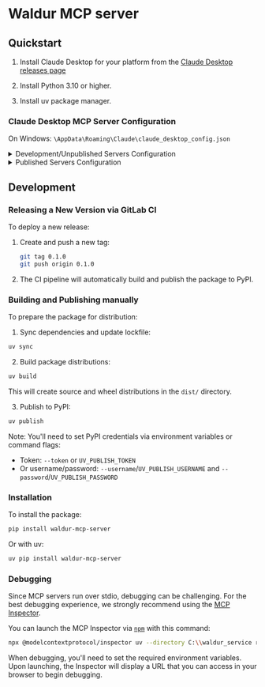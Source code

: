 # Waldur MCP server

## Quickstart

1. Install Claude Desktop for your platform from the [Claude Desktop releases page](https://claude.ai/download)

2. Install Python 3.10 or higher.

3. Install uv package manager.

### Claude Desktop MCP Server Configuration

On Windows: `\AppData\Roaming\Claude\claude_desktop_config.json`

<details>
  <summary>Development/Unpublished Servers Configuration</summary>
  ```
  "mcpServers": {
    "waldur-mcp-server": {
      "command": "uv",
      "args": [
        "--directory",
        "C:\\waldur_service",
        "run",
        "waldur-mcp-server"
      ],
      "env": {
        "WALDUR_API_URL": "https://your-waldur-instance/api",
        "WALDUR_TOKEN": "your-token"
      }
    }
  }
  ```
</details>

<details>
  <summary>Published Servers Configuration</summary>
  ```
  "mcpServers": {
    "waldur-mcp-server": {
      "command": "uvx",
      "args": [
        "waldur-mcp-server"
      ],
      "env": {
        "WALDUR_API_URL": "https://your-waldur-instance/api",
        "WALDUR_TOKEN": "your-token"
      }
    }
  }
  ```
</details>

## Development

### Releasing a New Version via GitLab CI

To deploy a new release:

1. Create and push a new tag:

    ```bash
    git tag 0.1.0
    git push origin 0.1.0
    ```

2. The CI pipeline will automatically build and publish the package to PyPI.

### Building and Publishing manually

To prepare the package for distribution:

1. Sync dependencies and update lockfile:
```bash
uv sync
```

2. Build package distributions:
```bash
uv build
```

This will create source and wheel distributions in the `dist/` directory.

3. Publish to PyPI:
```bash
uv publish
```

Note: You'll need to set PyPI credentials via environment variables or command flags:
- Token: `--token` or `UV_PUBLISH_TOKEN`
- Or username/password: `--username`/`UV_PUBLISH_USERNAME` and `--password`/`UV_PUBLISH_PASSWORD`

### Installation

To install the package:

```bash
pip install waldur-mcp-server
```

Or with uv:

```bash
uv pip install waldur-mcp-server
```

### Debugging

Since MCP servers run over stdio, debugging can be challenging. For the best debugging
experience, we strongly recommend using the [MCP Inspector](https://github.com/modelcontextprotocol/inspector).

You can launch the MCP Inspector via [`npm`](https://docs.npmjs.com/downloading-and-installing-node-js-and-npm) with this command:

```bash
npx @modelcontextprotocol/inspector uv --directory C:\\waldur_service run waldur-mcp-server
```

When debugging, you'll need to set the required environment variables. Upon launching, the Inspector will display a URL that you can access in your browser to begin debugging.
